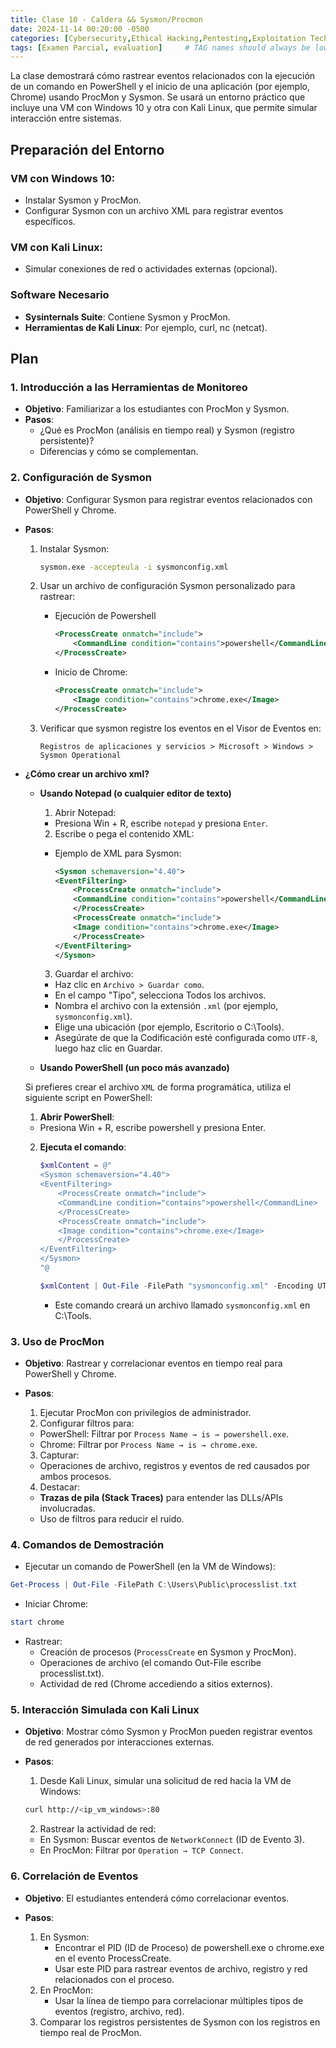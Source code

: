 ```yaml
---
title: Clase 10 - Caldera && Sysmon/Procmon
date: 2024-11-14 00:20:00 -0500
categories: [Cybersecurity,Ethical Hacking,Pentesting,Exploitation Techniques]
tags: [Examen Parcial, evaluation]     # TAG names should always be lowercase
---
```


<!-- <hr style="border: none; height: 10px; background-color: #003b00;" />

# <font color="#87CEEB">Examen Parcial.</font>

<hr style="border: none; height: 10px; background-color: #003b00;" /> -->

La clase demostrará cómo rastrear eventos relacionados con la ejecución de un comando en PowerShell y el inicio de una aplicación (por ejemplo, Chrome) usando ProcMon y Sysmon. Se usará un entorno práctico que incluye una VM con Windows 10 y otra con Kali Linux, que permite simular interacción entre sistemas.


## Preparación del Entorno

### VM con Windows 10:

- Instalar Sysmon y ProcMon.
- Configurar Sysmon con un archivo XML para registrar eventos específicos.

### VM con Kali Linux:
- Simular conexiones de red o actividades externas (opcional).

### Software Necesario
- **Sysinternals Suite**: Contiene Sysmon y ProcMon.
- **Herramientas de Kali Linux**: Por ejemplo, curl, nc (netcat).


## Plan

### 1. Introducción a las Herramientas de Monitoreo

- **Objetivo**: Familiarizar a los estudiantes con ProcMon y Sysmon.
- **Pasos**:
    - ¿Qué es ProcMon (análisis en tiempo real) y Sysmon (registro persistente)?
    - Diferencias y cómo se complementan.

### 2. Configuración de Sysmon
- **Objetivo**: Configurar Sysmon para registrar eventos relacionados con PowerShell y Chrome.
- **Pasos**:

    1. Instalar Sysmon:
        ```bash
        sysmon.exe -accepteula -i sysmonconfig.xml
        ```

    2. Usar un archivo de configuración Sysmon personalizado para rastrear:

        - Ejecución de Powershell
            ```xml
            <ProcessCreate onmatch="include">
                <CommandLine condition="contains">powershell</CommandLine>
            </ProcessCreate>
            ```

        - Inicio de Chrome:
            ```xml
            <ProcessCreate onmatch="include">
                <Image condition="contains">chrome.exe</Image>
            </ProcessCreate>
            ```

    3. Verificar que sysmon registre los eventos en el Visor de Eventos en:
    
        `Registros de aplicaciones y servicios > Microsoft > Windows > Sysmon Operational`

- **¿Cómo crear un archivo xml?**

    - **Usando Notepad (o cualquier editor de texto)**

        1. Abrir Notepad:
        - Presiona Win + R, escribe `notepad` y presiona `Enter`.
        2. Escribe o pega el contenido XML:
        - Ejemplo de XML para Sysmon:

            ```xml
            <Sysmon schemaversion="4.40">
            <EventFiltering>
                <ProcessCreate onmatch="include">
                <CommandLine condition="contains">powershell</CommandLine>
                </ProcessCreate>
                <ProcessCreate onmatch="include">
                <Image condition="contains">chrome.exe</Image>
                </ProcessCreate>
            </EventFiltering>
            </Sysmon>
            ```
        3. Guardar el archivo:
        - Haz clic en `Archivo > Guardar como`.
        - En el campo "Tipo", selecciona Todos los archivos.
        - Nombra el archivo con la extensión `.xml` (por ejemplo, `sysmonconfig.xml`).
        - Elige una ubicación (por ejemplo, Escritorio o C:\Tools).
        - Asegúrate de que la Codificación esté configurada como `UTF-8`, luego haz clic en Guardar.

    - **Usando PowerShell (un poco más avanzado)**
    
    Si prefieres crear el archivo `XML` de forma programática, utiliza el siguiente script en PowerShell:

    1. **Abrir PowerShell**:
    - Presiona Win + R, escribe powershell y presiona Enter.

    2. **Ejecuta el comando**:

        ```powershell
        $xmlContent = @"
        <Sysmon schemaversion="4.40">
        <EventFiltering>
            <ProcessCreate onmatch="include">
            <CommandLine condition="contains">powershell</CommandLine>
            </ProcessCreate>
            <ProcessCreate onmatch="include">
            <Image condition="contains">chrome.exe</Image>
            </ProcessCreate>
        </EventFiltering>
        </Sysmon>
        "@

        $xmlContent | Out-File -FilePath "sysmonconfig.xml" -Encoding UTF8
        ```

        - Este comando creará un archivo llamado `sysmonconfig.xml` en C:\Tools.



### 3. Uso de ProcMon

- **Objetivo**: Rastrear y correlacionar eventos en tiempo real para PowerShell y Chrome.

- **Pasos**:

    1. Ejecutar ProcMon con privilegios de administrador.
    2. Configurar filtros para:
    - PowerShell: Filtrar por `Process Name → is → powershell.exe`.
    - Chrome: Filtrar por `Process Name → is → chrome.exe`.
    3. Capturar:
    - Operaciones de archivo, registros y eventos de red causados por ambos procesos.
    4. Destacar:
    - **Trazas de pila (Stack Traces)** para entender las DLLs/APIs involucradas.
    - Uso de filtros para reducir el ruido.

### 4. Comandos de Demostración

- Ejecutar un comando de PowerShell (en la VM de Windows):
```powershell
Get-Process | Out-File -FilePath C:\Users\Public\processlist.txt
```

- Iniciar Chrome:
```powershell
start chrome
```

- Rastrear:
    - Creación de procesos (`ProcessCreate` en Sysmon y ProcMon).
    - Operaciones de archivo (el comando Out-File escribe processlist.txt).
    - Actividad de red (Chrome accediendo a sitios externos).

### 5. Interacción Simulada con Kali Linux

- **Objetivo**: Mostrar cómo Sysmon y ProcMon pueden registrar eventos de red generados por interacciones externas.
- **Pasos**:

    1. Desde Kali Linux, simular una solicitud de red hacia la VM de Windows:
    
    ```bash
    curl http://<ip_vm_windows>:80
    ```
    2. Rastrear la actividad de red:
    - En Sysmon: Buscar eventos de `NetworkConnect` (ID de Evento 3).
    - En ProcMon: Filtrar por `Operation → TCP Connect`.

### 6. Correlación de Eventos

- **Objetivo**: El estudiantes entenderá cómo correlacionar eventos.
- **Pasos**:

    1. En Sysmon:
        - Encontrar el PID (ID de Proceso) de powershell.exe o chrome.exe en el evento ProcessCreate.
        - Usar este PID para rastrear eventos de archivo, registro y red relacionados con el proceso.
    2. En ProcMon:
        - Usar la línea de tiempo para correlacionar múltiples tipos de eventos (registro, archivo, red).
    3. Comparar los registros persistentes de Sysmon con los registros en tiempo real de ProcMon.
